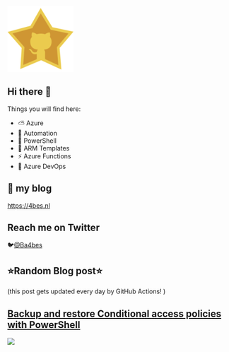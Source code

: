 ![Github Star](Assets/github-stars-logo_Color.png)

## Hi there 👋

Things you will find here:
- ⛅ Azure
- 🚗 Automation
- 🐚 PowerShell
- 💪 ARM Templates
- ⚡ Azure Functions
- 🚀 Azure DevOps


## 📝 my blog
<https://4bes.nl>

## Reach me on Twitter
🐦[@Ba4bes](https://twitter.com/Ba4bes)

<!---
- 🔭 I’m currently working on ...
- 🌱 I’m currently learning ...
- 👯 I’m looking to collaborate on ...
- 🤔 I’m looking for help with ...
- 💬 Ask me about ...
- 📫 How to reach me: ...
- 😄 Pronouns: ...
- ⚡ Fun fact: I have a standard poodle 🐩

-->

## ⭐Random Blog post⭐

(this post gets updated every day by GitHub Actions! )

<!-- Link -->
## [Backup and restore Conditional access policies with PowerShell](https://4bes.nl/2020/11/22/backup-and-restore-conditional-access-policies-with-powershell/?utm_source=rss&utm_medium=rss&utm_campaign=backup-and-restore-conditional-access-policies-with-powershell)

<a href="https://4bes.nl/2020/11/22/backup-and-restore-conditional-access-policies-with-powershell/?utm_source=rss&utm_medium=rss&utm_campaign=backup-and-restore-conditional-access-policies-with-powershell"><img src="https://4bes.nl/wp-content/uploads/2020/11/BackupRestoreCA0tn2.png" height="250px"></a>

